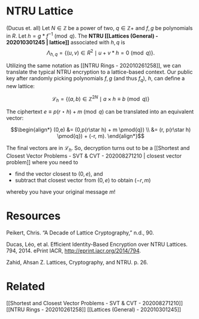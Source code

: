 
# NTRU Lattice 
(Ducus et. all) Let $N \in \mathbb{Z}$ be a power of two, $q \in \mathbb{Z}+$ and $f,g$ be polynomials in $R$. Let $h = g * f^{-1} \pmod{q}$. The **NTRU [[Lattices (General) - 202010301245 | lattice]]** associated with $h,q$ is $$\Lambda_{h,q} = \{(u,v) \in R^2 \mid u+v*h =0 \pmod{q}   \}.$$

Utilizing the same notation as [[NTRU Rings - 202010261258]], we can translate the typical NTRU encryption to a lattice-based context. Our public key after randomly picking polynomials $f,g$ (and thus $f_q$), $h$, can define a new lattice:

$$\mathcal{L}_h = \{(a,b) \in \mathbb{Z}^{2N} \mid a \times h \equiv b \pmod{q}\}$$

The ciphertext $e \equiv p(r\star h) + m \pmod{q}$ can be translated into an equivalent vector:

$$\begin{align*}
(0,e) &= (0,p(r\star h) + m \pmod{q}) \\
&= (r, p(r\star h) \pmod{q}) + (-r, m).
\end{align*}$$

The final vectors are in $\mathcal{L}_h$. So, decryption turns out to be a [[Shortest and Closest Vector Problems - SVT & CVT - 202008271210 | closest vector problem]] where you need to
* find the vector closest to $(0,e)$, and
* subtract that closest vector from $(0,e)$ to obtain $(-r,m)$

whereby you have your original message $m$!

# Resources
Peikert, Chris. “A Decade of Lattice Cryptography,” n.d., 90.

Ducas, Léo, et al. Efficient Identity-Based Encryption over NTRU Lattices. 794, 2014. ePrint IACR, http://eprint.iacr.org/2014/794.

Zahid, Ahsan Z. Lattices, Cryptography, and NTRU. p. 26.




# Related
[[Shortest and Closest Vector Problems - SVT & CVT - 202008271210]]
[[NTRU Rings - 202010261258]]
[[Lattices (General) - 202010301245]]
